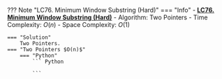 ??? Note "LC76. Minimum Window Substring (Hard)"
    === "Info"
        - **<a href="https://leetcode.cn/problems/minimum-window-substring/" target="_blank">LC76. Minimum Window Substring (Hard)</a>**
        - Algorithm: Two Pointers
        - Time Complexity: $O(n)$
        - Space Complexity: $O(1)$

    === "Solution"
        Two Pointers.
    === "Two Pointers $O(n)$"
        === "Python"
            ``` Python
                      
            ```